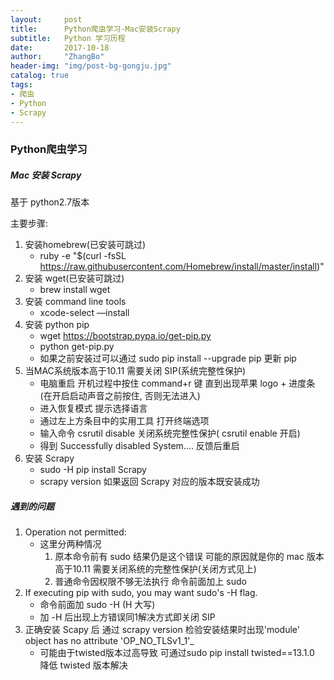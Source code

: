 ```yaml
---
layout:     post
title:      Python爬虫学习-Mac安装Scrapy
subtitle:   Python 学习历程
date:       2017-10-18
author:     "ZhangBo"
header-img: "img/post-bg-gongju.jpg"
catalog: true
tags:
- 爬虫
- Python
- Scrapy
---
```

### Python爬虫学习

##### Mac 安装 Scrapy

基于 python2.7版本

主要步骤:
1. 安装homebrew(已安装可跳过)
	- ruby -e "$(curl -fsSL https://raw.githubusercontent.com/Homebrew/install/master/install)"
2. 安装 wget(已安装可跳过)
	- brew install wget
3. 安装 command line tools
	- xcode-select —install
4. 安装 python pip 
	-  wget https://bootstrap.pypa.io/get-pip.py
	-  python get-pip.py
	- 如果之前安装过可以通过 sudo pip install --upgrade pip 更新 pip
5. 当MAC系统版本高于10.11 需要关闭 SIP(系统完整性保护)
	- 电脑重启 开机过程中按住 command+r 键 直到出现苹果 logo + 进度条(在开启启动声音之前按住, 否则无法进入)
	- 进入恢复模式 提示选择语言
	- 通过左上方条目中的实用工具 打开终端选项
	- 输入命令 csrutil disable 关闭系统完整性保护( csrutil enable 开启)
	- 得到 Successfully disabled System…. 反馈后重启
6. 安装 Scrapy
	- sudo -H pip install Scrapy
	- scrapy version 如果返回 Scrapy 对应的版本既安装成功
##### 遇到的问题

1. Operation not permitted:
	- 这里分两种情况
		1. 原本命令前有 sudo 结果仍是这个错误 可能的原因就是你的 mac 版本高于10.11 需要关闭系统的完整性保护(关闭方式见上)
		2. 普通命令因权限不够无法执行 命令前面加上 sudo
2. If executing pip with sudo, you may want sudo's -H flag.
	-  命令前面加 sudo -H (H 大写)
	-  加 -H 后出现上方错误同1解决方式即关闭 SIP
3. 正确安装 Scapy 后 通过 scrapy version 检验安装结果时出现'module' object has no attribute 'OP\_NO\_TLSv1\_1'\_
	- 可能由于twisted版本过高导致 可通过sudo pip install twisted==13.1.0 降低 twisted 版本解决